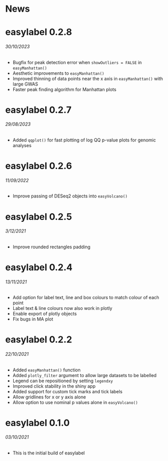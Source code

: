 News
=====

# easylabel 0.2.8
###### 30/10/2023
* Bugfix for peak detection error when `showOutliers = FALSE` in `easyManhattan()`
* Aesthetic improvements to `easyManhattan()`
* Improved thinning of data points near the x axis in `easyManhattan()` with 
large GWAS
* Faster peak finding algorithm for Manhattan plots

# easylabel 0.2.7
###### 29/08/2023
* Added `qqplot()` for fast plotting of log QQ p-value plots for genomic 
analyses

# easylabel 0.2.6
###### 11/09/2022
* Improve passing of DESeq2 objects into `easyVolcano()`

# easylabel 0.2.5
###### 3/12/2021

* Improve rounded rectangles padding

# easylabel 0.2.4
###### 13/11/2021

* Add option for label text, line and box colours to match colour of each point
* Label text & line colours now also work in plotly
* Enable export of plotly objects
* Fix bugs in MA plot

# easylabel 0.2.2
###### 22/10/2021

* Added `easyManhattan()` function
* Added `plotly_filter` argument to allow large datasets to be labelled
* Legend can be repositioned by setting `legendxy`
* Improved click stability in the shiny app
* Added support for custom tick marks and tick labels
* Allow gridlines for x or y axis alone
* Allow option to use nominal p values alone in `easyVolcano()`

# easylabel 0.1.0
###### 03/10/2021

* This is the initial build of easylabel